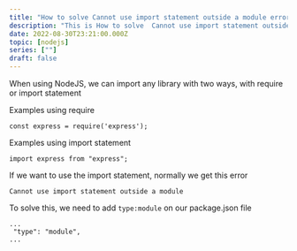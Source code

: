 ```yaml
---
title: "How to solve Cannot use import statement outside a module error"
description: "This is How to solve  Cannot use import statement outside a module error when running a nodejs application"
date: 2022-08-30T23:21:00.000Z
topic: [nodejs]
series: [""]
draft: false
---
```

When using NodeJS, we can import any library with two ways, with require or import statement

Examples using require
```
const express = require('express');
```

Examples using import statement
```
import express from "express";
```

If we want to use the import statement, normally we get this error 
```
Cannot use import statement outside a module 
```

To solve this, we need to add `type:module` on our package.json file
```
...
 "type": "module",
...
```


